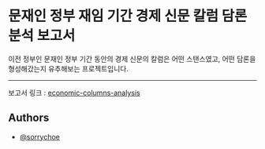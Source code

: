 
# 문재인 정부 재임 기간 경제 신문 칼럼 담론 분석 보고서

이전 정부인 문재인 정부 기간 동안의 경제 신문의 칼럼은 어떤 스탠스였고, 어떤 담론을 형성해갔는지 유추해보는 프로젝트입니다.

---
보고서 링크 : [economic-columns-analysis](https://sorrychoe.quarto.pub/economic-columns-analysis)


## Authors

- [@sorrychoe](https://www.github.com/sorrychoe)

